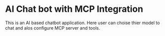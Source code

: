# AI Chat bot with MCP Integration
This is an AI based chatbot application.
Here user can choise thier model to chat and alos configure MCP server and tools. 
